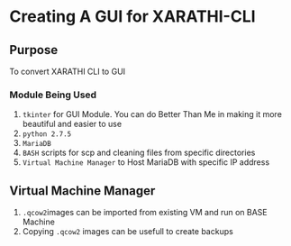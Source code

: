 # Creating A GUI for XARATHI-CLI

## Purpose

To convert XARATHI CLI to GUI

### Module Being Used

1. `tkinter` for GUI Module. You can do Better Than Me in making it more beautiful and easier to use
2. `python 2.7.5`
3. `MariaDB`
4. `BASH` scripts for scp and cleaning files from specific directories
5. `Virtual Machine Manager` to Host MariaDB with specific IP address


## Virtual Machine Manager

1. `.qcow2`images can be imported from existing VM and run on BASE Machine
2. Copying `.qcow2` images can be usefull to create backups
